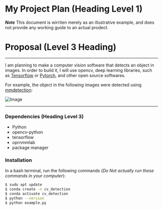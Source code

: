 # My Project Plan (Heading Level 1)

***Note*** This document is wirriten merely as an illustrative example, and does not provide any working guide to an actual prodect.

# Proposal (Level 3 Heading)

---

I am planning to make a computer vision software that detects an object in images.
In order to build it, I will use opencv, deep learning libraries, such as [Tensorflow](Tensorflow.org) or [Pytorch](Pytorch.org), and other open source softwares.

For example, the object in the following images were detected using [mmdetection](https://github.com/open-mmlab/mmdetection):

![Image](https://user-images.githubusercontent.com/12907710/137271636-56ba1cd2-b110-4812-8221-b4c120320aa9.png)

---
### Dependencies (Heading Level 3)
  - Python
  - opencv-python
  - tensorflow
  - oprnmmlab
  - package manager

### Installation

In a bash terminal, run the following commands (*Do Not actually run these commands in your computer*):

```sh
$ sudo apt update
$ conda create -n cv_detection
$ conda activate cv_detection
$ python --version
$ python example.py
```
